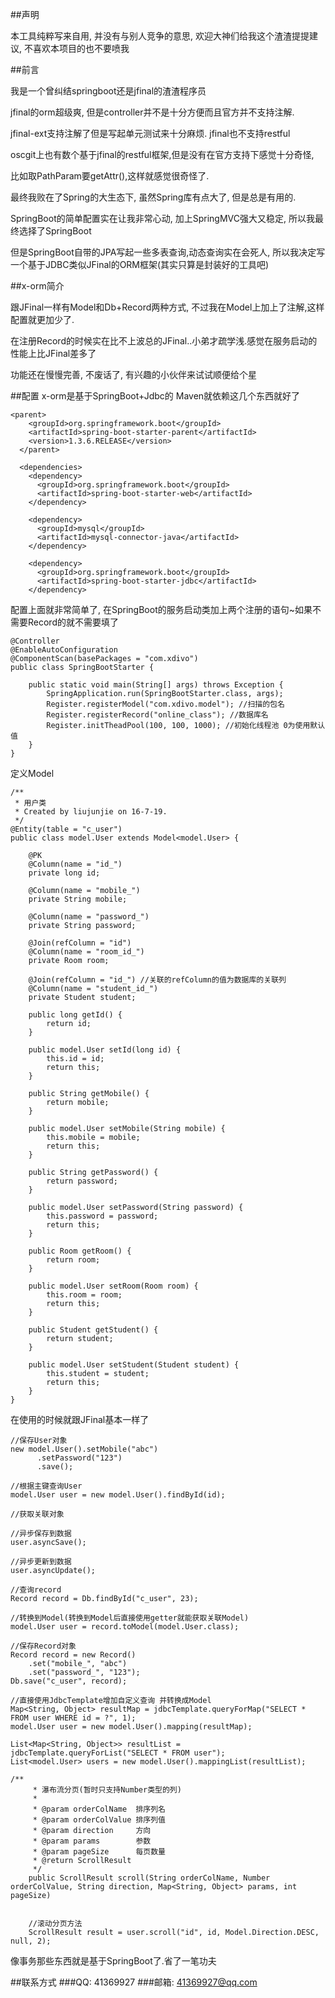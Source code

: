 
##声明

本工具纯粹写来自用, 并没有与别人竞争的意思, 欢迎大神们给我这个渣渣提提建议, 不喜欢本项目的也不要喷我

##前言

我是一个曾纠结springboot还是jfinal的渣渣程序员

jfinal的orm超级爽, 但是controller并不是十分方便而且官方并不支持注解.

jfinal-ext支持注解了但是写起单元测试来十分麻烦. jfinal也不支持restful

oscgit上也有数个基于jfinal的restful框架,但是没有在官方支持下感觉十分奇怪,

比如取PathParam要getAttr(),这样就感觉很奇怪了.

最终我败在了Spring的大生态下, 虽然Spring库有点大了, 但是总是有用的.

SpringBoot的简单配置实在让我非常心动, 加上SpringMVC强大又稳定, 所以我最终选择了SpringBoot

但是SpringBoot自带的JPA写起一些多表查询,动态查询实在会死人, 所以我决定写一个基于JDBC类似JFinal的ORM框架(其实只算是封装好的工具吧)

##x-orm简介

跟JFinal一样有Model和Db+Record两种方式, 不过我在Model上加上了注解,这样配置就更加少了.

在注册Record的时候实在比不上波总的JFinal..小弟才疏学浅.感觉在服务启动的性能上比JFinal差多了

功能还在慢慢完善, 不废话了, 有兴趣的小伙伴来试试顺便给个星

##配置
x-orm是基于SpringBoot+Jdbc的 Maven就依赖这几个东西就好了
```
<parent>
    <groupId>org.springframework.boot</groupId>
    <artifactId>spring-boot-starter-parent</artifactId>
    <version>1.3.6.RELEASE</version>
  </parent>

  <dependencies>
    <dependency>
      <groupId>org.springframework.boot</groupId>
      <artifactId>spring-boot-starter-web</artifactId>
    </dependency>

    <dependency>
      <groupId>mysql</groupId>
      <artifactId>mysql-connector-java</artifactId>
    </dependency>

    <dependency>
      <groupId>org.springframework.boot</groupId>
      <artifactId>spring-boot-starter-jdbc</artifactId>
    </dependency>
```



配置上面就非常简单了, 在SpringBoot的服务启动类加上两个注册的语句~如果不需要Record的就不需要填了

```
@Controller
@EnableAutoConfiguration
@ComponentScan(basePackages = "com.xdivo")
public class SpringBootStarter {

    public static void main(String[] args) throws Exception {
        SpringApplication.run(SpringBootStarter.class, args);
        Register.registerModel("com.xdivo.model"); //扫描的包名
        Register.registerRecord("online_class"); //数据库名
        Register.initTheadPool(100, 100, 1000); //初始化线程池 0为使用默认值
    }
}

```

定义Model
```
/**
 * 用户类
 * Created by liujunjie on 16-7-19.
 */
@Entity(table = "c_user")
public class model.User extends Model<model.User> {

    @PK
    @Column(name = "id_")
    private long id;

    @Column(name = "mobile_")
    private String mobile;

    @Column(name = "password_")
    private String password;

    @Join(refColumn = "id")
    @Column(name = "room_id_")
    private Room room;

    @Join(refColumn = "id_") //关联的refColumn的值为数据库的关联列
    @Column(name = "student_id_")
    private Student student;

    public long getId() {
        return id;
    }

    public model.User setId(long id) {
        this.id = id;
        return this;
    }

    public String getMobile() {
        return mobile;
    }

    public model.User setMobile(String mobile) {
        this.mobile = mobile;
        return this;
    }

    public String getPassword() {
        return password;
    }

    public model.User setPassword(String password) {
        this.password = password;
        return this;
    }

    public Room getRoom() {
        return room;
    }

    public model.User setRoom(Room room) {
        this.room = room;
        return this;
    }

    public Student getStudent() {
        return student;
    }

    public model.User setStudent(Student student) {
        this.student = student;
        return this;
    }
}
```

在使用的时候就跟JFinal基本一样了
```
//保存User对象
new model.User().setMobile("abc")
      .setPassword("123")
      .save();

//根据主键查询User
model.User user = new model.User().findById(id);

//获取关联对象

//异步保存到数据
user.asyncSave();

//异步更新到数据
user.asyncUpdate();
```

```
//查询record
Record record = Db.findById("c_user", 23);

//转换到Model(转换到Model后直接使用getter就能获取关联Model)
model.User user = record.toModel(model.User.class);

//保存Record对象
Record record = new Record()
    .set("mobile_", "abc")
    .set("password_", "123");
Db.save("c_user", record);
```

```
//直接使用JdbcTemplate增加自定义查询 并转换成Model
Map<String, Object> resultMap = jdbcTemplate.queryForMap("SELECT * FROM user WHERE id = ?", 1);
model.User user = new model.User().mapping(resultMap);

List<Map<String, Object>> resultList = jdbcTemplate.queryForList("SELECT * FROM user");
List<model.User> users = new model.User().mappingList(resultList);

```

```
/**
     * 瀑布流分页(暂时只支持Number类型的列)
     *
     * @param orderColName  排序列名
     * @param orderColValue 排序列值
     * @param direction     方向
     * @param params        参数
     * @param pageSize      每页数量
     * @return ScrollResult
     */
    public ScrollResult scroll(String orderColName, Number orderColValue, String direction, Map<String, Object> params, int pageSize)


    //滚动分页方法
    ScrollResult result = user.scroll("id", id, Model.Direction.DESC, null, 2);

```

像事务那些东西就是基于SpringBoot了.省了一笔功夫



##联系方式
###QQ: 41369927
###邮箱: 41369927@qq.com
